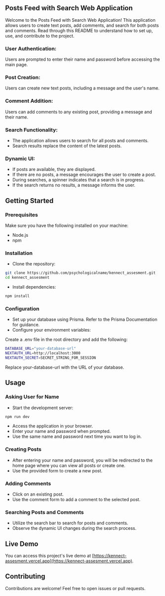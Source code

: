 ## Posts Feed with Search Web Application

Welcome to the Posts Feed with Search Web Application! This application allows users to create text posts, add comments, and search for both posts and comments. Read through this README to understand how to set up, use, and contribute to the project.

### User Authentication:
Users are prompted to enter their name and password before accessing the main page.

### Post Creation:
Users can create new text posts, including a message and the user's name.

### Comment Addition:
Users can add comments to any existing post, providing a message and their name.

### Search Functionality:
- The application allows users to search for all posts and comments.
- Search results replace the content of the latest posts.

### Dynamic UI:
- If posts are available, they are displayed.
- If there are no posts, a message encourages the user to create a post.
- During searches, a spinner indicates that a search is in progress.
- If the search returns no results, a message informs the user.

## Getting Started

### Prerequisites
Make sure you have the following installed on your machine:

- Node.js
- npm

### Installation
- Clone the repository:

```bash
git clone https://github.com/psychologicalname/kennect_assesment.git
cd kennect_assesment
```

- Install dependencies:

```bash
npm install
```

### Configuration
- Set up your database using Prisma. Refer to the Prisma Documentation for guidance.
- Configure your environment variables:

Create a .env file in the root directory and add the following:

```bash
DATABASE_URL="your-database-url"
NEXTAUTH_URL=http://localhost:3000
NEXTAUTH_SECRET=SECRET_STRING_FOR_SESSION
```
Replace your-database-url with the URL of your database.

## Usage

### Asking User for Name
- Start the development server:
```bash
npm run dev
```

- Access the application in your browser.
- Enter your name and password when prompted. 
- Use the same name and password next time you want to log in.

### Creating Posts
- After entering your name and password, you will be redirected to the home page where you can view all posts or create one.
- Use the provided form to create a new post.

### Adding Comments
- Click on an existing post.
- Use the comment form to add a comment to the selected post.

### Searching Posts and Comments
- Utilize the search bar to search for posts and comments.
- Observe the dynamic UI changes during the search process.

## Live Demo
You can access this project's live demo at [https://kennect-assesment.vercel.app](https://kennect-assesment.vercel.app).

## Contributing

Contributions are welcome! Feel free to open issues or pull requests.

